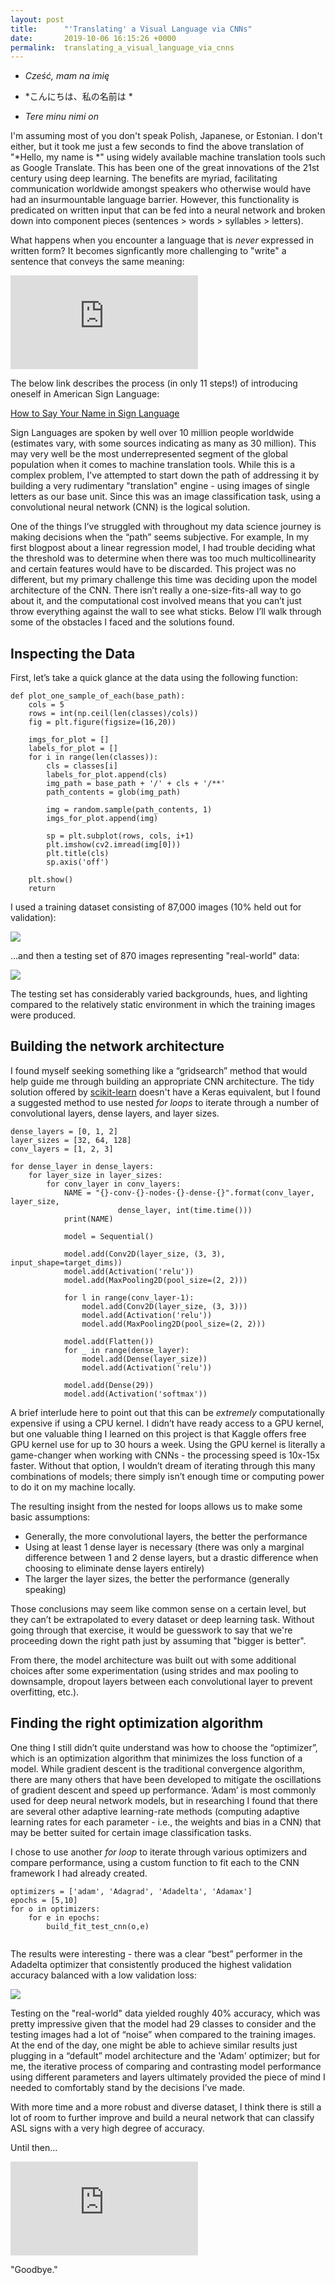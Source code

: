 ```yaml
---
layout: post
title:      "'Translating' a Visual Language via CNNs"
date:       2019-10-06 16:15:26 +0000
permalink:  translating_a_visual_language_via_cnns
---
```



* *Cześć, mam na imię*

* *こんにちは、私の名前は *

* *Tere minu nimi on* 



I'm assuming most of you don't speak Polish, Japanese, or Estonian.  I don't either, but it took me just a few seconds to find the above translation of "*Hello, my name is *" using widely available machine translation tools such as Google Translate.  This has been one of the great innovations of the 21st century using deep learning.  The benefits are myriad, facilitating communication worldwide amongst speakers who otherwise would have had an insurmountable language barrier.  However, this functionality is predicated on written input that can be fed into a neural network and broken down into component pieces (sentences > words > syllables > letters).  

What happens when you encounter a language that is *never* expressed in written form?  It becomes signficantly more challenging to "write" a sentence that conveys the same meaning:


![](https://www.signlanguageforum.com/include/fsscripts/php.php?t=LS0taGhoLS0tMS0tLWxsbC0tLWFzbC0tLWZmZi0tLUhFTExPIE1ZIE5BTUUgSVM=)

The below link describes the process (in only 11 steps!)  of introducing oneself in American Sign Language:

[How to Say Your Name in Sign Language](https://www.wikihow.com/Say-Your-Name-in-Sign-Language)



Sign Languages are spoken by well over 10 million people worldwide (estimates vary, with some sources indicating as many as 30 million).  This may very well be the most underrepresented segment of the global population when it comes to machine translation tools.  While this is a complex problem, I've attempted to start down the path of addressing it by building a very rudimentary "translation" engine - using images of single letters as our base unit.  Since this was an image classification task, using a convolutional neural network (CNN) is the logical solution.

One of the things I’ve struggled with throughout my data science journey is making decisions when the “path” seems subjective.  For example, In my first blogpost about a linear regression model, I had trouble deciding what the threshold was to determine when there was too much multicollinearity and certain features would have to be discarded.  This project was no different, but my primary challenge this time was deciding upon the model architecture of the CNN.  There isn’t really a one-size-fits-all way to go about it, and the computational cost involved means that you can’t just throw everything against the wall to see what sticks.  Below I’ll walk through some of the obstacles I faced and the solutions found.

## Inspecting the Data

First, let’s take a quick glance at the data using the following function:

```
def plot_one_sample_of_each(base_path):
    cols = 5
    rows = int(np.ceil(len(classes)/cols))
    fig = plt.figure(figsize=(16,20))
    
    imgs_for_plot = []
    labels_for_plot = []
    for i in range(len(classes)):
        cls = classes[i]
        labels_for_plot.append(cls)
        img_path = base_path + '/' + cls + '/**'
        path_contents = glob(img_path)
        
        img = random.sample(path_contents, 1)
        imgs_for_plot.append(img)
        
        sp = plt.subplot(rows, cols, i+1)
        plt.imshow(cv2.imread(img[0]))
        plt.title(cls)
        sp.axis('off')
        
    plt.show()
    return
```

I used a training dataset consisting of 87,000 images (10% held out for validation): 

![](https://i.imgur.com/arLx9EHl.png)


...and then a testing set of 870 images representing "real-world" data:

![](https://i.imgur.com/gDOz1zCl.png)


The testing set has considerably varied backgrounds, hues, and lighting compared to the relatively static environment in which the training images were produced.

## Building the network architecture

I found myself seeking something like a “gridsearch” method that would help guide me through building an appropriate CNN architecture.  The tidy solution offered by  [scikit-learn](https://scikit-learn.org/0.16/modules/generated/sklearn.grid_search.GridSearchCV.html) doesn't have a Keras equivalent, but I found a suggested method to use nested *for loops* to iterate through a number of convolutional layers, dense layers, and layer sizes. 

```
dense_layers = [0, 1, 2]
layer_sizes = [32, 64, 128]
conv_layers = [1, 2, 3]

for dense_layer in dense_layers:
    for layer_size in layer_sizes:
        for conv_layer in conv_layers:
            NAME = "{}-conv-{}-nodes-{}-dense-{}".format(conv_layer, layer_size, 
						dense_layer, int(time.time()))
            print(NAME)

            model = Sequential()

            model.add(Conv2D(layer_size, (3, 3), input_shape=target_dims))
            model.add(Activation('relu'))
            model.add(MaxPooling2D(pool_size=(2, 2)))

            for l in range(conv_layer-1):
                model.add(Conv2D(layer_size, (3, 3)))
                model.add(Activation('relu'))
                model.add(MaxPooling2D(pool_size=(2, 2)))

            model.add(Flatten())
            for _ in range(dense_layer):
                model.add(Dense(layer_size))
                model.add(Activation('relu'))

            model.add(Dense(29))
            model.add(Activation('softmax'))
```

A brief interlude here to point out that this can be *extremely* computationally expensive if using a CPU kernel.  I didn’t have ready access to a GPU kernel, but one valuable thing I learned on this project is that Kaggle offers free GPU kernel use for up to 30 hours a week.  Using the GPU kernel is literally a game-changer when working with CNNs - the processing speed is 10x-15x faster.  Without that option, I wouldn’t dream of iterating through this many combinations of models; there simply isn’t enough time or computing power to do it on my machine locally.  

The resulting insight from the nested for loops allows us to make some basic assumptions: 
* Generally, the more convolutional layers, the better the performance 
* Using at least 1 dense layer is necessary (there was only a marginal difference between 1 and 2 dense layers, but a drastic difference when choosing to eliminate dense layers entirely) 
* The larger the layer sizes, the better the performance (generally speaking)

Those conclusions may seem like common sense on a certain level, but they can’t be extrapolated to every dataset or deep learning task.  Without going through that exercise, it would be guesswork to say that we're proceeding down the right path just by assuming that "bigger is better".

From there, the model architecture was built out with some additional choices after some experimentation (using strides and max pooling to downsample, dropout layers between each convolutional layer to prevent overfitting, etc.).

## Finding the right optimization algorithm

One thing I still didn’t quite understand was how to choose the “optimizer”, which is an optimization algorithm that minimizes the loss function of a model.  While gradient descent is the traditional convergence algorithm, there are many others that have been developed to mitigate the oscillations of gradient descent and speed up performance.  ’Adam’ is most commonly used for deep neural network models, but in researching I found that there are several other adaptive learning-rate methods (computing adaptive learning rates for each parameter - i.e., the weights and bias in a CNN) that may be better suited for certain image classification tasks.  

I chose to use another *for loop* to iterate through various optimizers and compare performance, using a custom function to fit each to the CNN framework I had already created.  

```
optimizers = ['adam', 'Adagrad', 'Adadelta', 'Adamax']
epochs = [5,10]
for o in optimizers:
    for e in epochs:
        build_fit_test_cnn(o,e)
       
```

The results were interesting - there was a clear “best” performer in the Adadelta optimizer that consistently produced the highest validation accuracy balanced with a low validation loss:

![](https://i.imgur.com/5iSaums.png)

Testing on the "real-world" data yielded roughly 40% accuracy, which was pretty impressive given that the model had 29 classes to consider and the testing images had a lot of “noise” when compared to the training images.  At the end of the day, one might be able to achieve similar results just plugging in a “default” model architecture and the 'Adam' optimizer; but for me, the iterative process of comparing and contrasting model performance using different parameters and layers ultimately provided the piece of mind I needed to comfortably stand by the decisions I’ve made.

With more time and a more robust and diverse dataset, I think there is still a lot of room to further improve and build a neural network that can classify ASL signs with a very high degree of accuracy.

Until then...


![](https://www.signlanguageforum.com/include/fsscripts/php.php?t=LS0taGhoLS0tMS0tLWxsbC0tLWFzbC0tLWZmZi0tLUdPT0RCWUU=)

"Goodbye."








